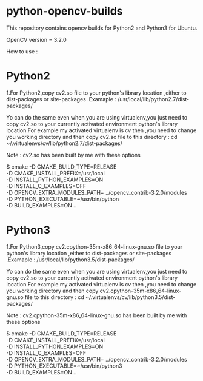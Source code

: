 # python-opencv-builds
This repository contains opencv builds for Python2 and Python3 for Ubuntu.

OpenCV version = 3.2.0

How to use :

# Python2 

1.For Python2,copy cv2.so file to your python's library location ,either to dist-packages or site-packages .Examaple : /usr/local/lib/python2.7/dist-packages/ 

Yo can do the same even when you are using virtualenv,you just need to copy cv2.so to your currently activated environment python's library location.For example my activated virtualenv is cv then ,you need to change you working directory  and then copy cv2.so file to this directory :
cd  ~/.virtualenvs/cv/lib/python2.7/dist-packages/


Note : cv2.so has been built by me with these options

$ cmake -D CMAKE_BUILD_TYPE=RELEASE \
    -D CMAKE_INSTALL_PREFIX=/usr/local \
    -D INSTALL_PYTHON_EXAMPLES=ON \
    -D INSTALL_C_EXAMPLES=OFF \
    -D OPENCV_EXTRA_MODULES_PATH= ../opencv_contrib-3.2.0/modules \
    -D PYTHON_EXECUTABLE=~/usr/bin/python \
    -D BUILD_EXAMPLES=ON ..
    
    
    
    
# Python3

1.For Python3,copy cv2.cpython-35m-x86_64-linux-gnu.so file to your python's library location ,either to dist-packages or site-packages .Examaple : /usr/local/lib/python3.5/dist-packages/ 

Yo can do the same even when you are using virtualenv,you just need to copy cv2.so to your currently activated environment python's library location.For example my activated virtualenv is cv then ,you need to change you working directory  and then copy cv2.cpython-35m-x86_64-linux-gnu.so file to this directory :
cd  ~/.virtualenvs/cv/lib/python3.5/dist-packages/


Note : cv2.cpython-35m-x86_64-linux-gnu.so has been built by me with these options

$ cmake -D CMAKE_BUILD_TYPE=RELEASE \
    -D CMAKE_INSTALL_PREFIX=/usr/local \
    -D INSTALL_PYTHON_EXAMPLES=ON \
    -D INSTALL_C_EXAMPLES=OFF \
    -D OPENCV_EXTRA_MODULES_PATH= ../opencv_contrib-3.2.0/modules \
    -D PYTHON_EXECUTABLE=~/usr/bin/python3 \
    -D BUILD_EXAMPLES=ON ..    



